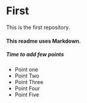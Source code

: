 # First
This is the first repository. 

#### This readme uses Markdown.

##### Time to add few points
* Point one 
* Point Two
* Point Three
* Point Four
* Point Five
